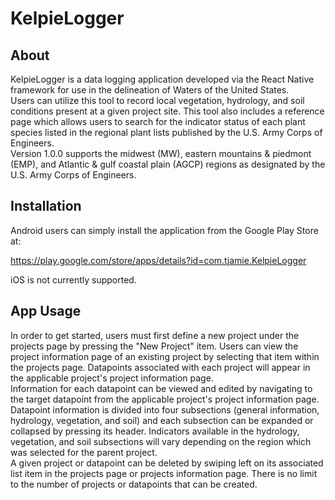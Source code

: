# KelpieLogger

## About

KelpieLogger is a data logging application developed via the React Native framework for use in the delineation of Waters of the United States.  
 Users can utilize this tool to record local vegetation, hydrology, and soil conditions present at a given project site. This tool also includes a reference page which allows users to search for the indicator status of each plant species listed in the regional plant lists published by the U.S. Army Corps of Engineers.  
 Version 1.0.0 supports the midwest (MW), eastern mountains & piedmont (EMP), and Atlantic & gulf coastal plain (AGCP) regions as designated by the U.S. Army Corps of Engineers.

## Installation

Android users can simply install the application from the Google Play Store at:

<https://play.google.com/store/apps/details?id=com.tjamie.KelpieLogger>

iOS is not currently supported.

## App Usage

In order to get started, users must first define a new project under the projects page by pressing the "New Project" item. Users can view the project information page of an existing project by selecting that item within the projects page.
Datapoints associated with each project will appear in the applicable project's project information page.  
Information for each datapoint can be viewed and edited by navigating to the target datapoint from the applicable project's project information page. Datapoint information is divided into four subsections (general information, hydrology, vegetation, and soil) and each subsection can be expanded or collapsed by pressing its header. Indicators available in the hydrology, vegetation, and soil subsections will vary depending on the region which was selected for the parent project.  
A given project or datapoint can be deleted by swiping left on its associated list item in the projects page or projects information page. There is no limit to the number of projects or datapoints that can be created.
